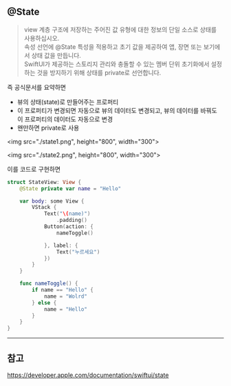 ## @State

> view 계층 구조에 저장하는 주어진 값 유형에 대한 정보의 단일 소스로 상태를 사용하십시오.
> <br/>
> 속성 선언에 @State 특성을 적용하고 초기 값을 제공하여 앱, 장면 또는 보기에서 상태 값을 만듭니다.
> <br/>
> SwiftUI가 제공하는 스토리지 관리와 충돌할 수 있는 멤버 단위 초기화에서 설정하는 것을 방지하기 위해 상태를 private로 선언합니다.
> <br/>

즉 공식문서를 요약하면
<br/>

- 뷰의 상태(state)로 만들어주는 프로퍼티
  <br/>
- 이 프로퍼티가 변경되면 자동으로 뷰의 데이터도 변경되고, 뷰의 데이터를 바꿔도 이 프로퍼티의 데이터도 자동으로 변경
  <br/>
- 왠만하면 private로 사용
  <br/>

<img src="./state1.png", height="800", width="300">

<img src="./state2.png", height="800", width="300">

이를 코드로 구현하면
<br/>

```swift
struct StateView: View {
    @State private var name = "Hello"

    var body: some View {
        VStack {
            Text("\(name)")
                .padding()
            Button(action: {
                nameToggle()

            }, label: {
                Text("누르세요")
            })
        }
    }

    func nameToggle() {
        if name == "Hello" {
            name = "Wolrd"
        } else {
            name = "Hello"
        }
    }
}
```

---

## 참고

https://developer.apple.com/documentation/swiftui/state
